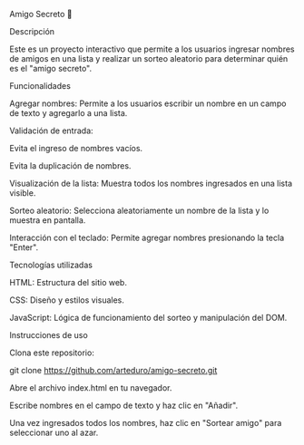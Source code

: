 Amigo Secreto 🎁

Descripción

Este es un proyecto interactivo que permite a los usuarios ingresar nombres de amigos en una lista y realizar un sorteo aleatorio para determinar quién es el "amigo secreto".

Funcionalidades

Agregar nombres: Permite a los usuarios escribir un nombre en un campo de texto y agregarlo a una lista.

Validación de entrada:

Evita el ingreso de nombres vacíos.

Evita la duplicación de nombres.

Visualización de la lista: Muestra todos los nombres ingresados en una lista visible.

Sorteo aleatorio: Selecciona aleatoriamente un nombre de la lista y lo muestra en pantalla.

Interacción con el teclado: Permite agregar nombres presionando la tecla "Enter".

Tecnologías utilizadas

HTML: Estructura del sitio web.

CSS: Diseño y estilos visuales.

JavaScript: Lógica de funcionamiento del sorteo y manipulación del DOM.

Instrucciones de uso

Clona este repositorio:

git clone https://github.com/arteduro/amigo-secreto.git

Abre el archivo index.html en tu navegador.

Escribe nombres en el campo de texto y haz clic en "Añadir".

Una vez ingresados todos los nombres, haz clic en "Sortear amigo" para seleccionar uno al azar.



